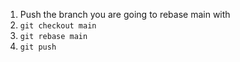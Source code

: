 1. Push the branch you are going to rebase main with
2. `git checkout main`
3. `git rebase main`
4. `git push`
